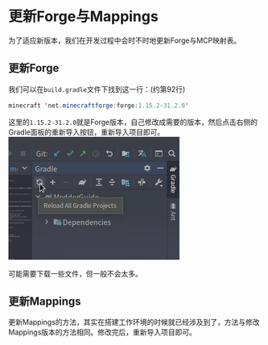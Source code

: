 # 更新Forge与Mappings

为了适应新版本，我们在开发过程中会时不时地更新Forge与MCP映射表。

## 更新Forge

我们可以在`build.gradle`文件下找到这一行：(约第92行)

```java
minecraft 'net.minecraftforge:forge:1.15.2-31.2.0'
```

这里的`1.15.2-31.2.0`就是Forge版本，自己修改成需要的版本，然后点击右侧的Gradle面板的重新导入按钮，重新导入项目即可。  
![重新导入项目](../resources/3/3.7-1.png)

可能需要下载一些文件，但一般不会太多。

## 更新Mappings

更新Mappings的方法，其实在搭建工作环境的时候就已经涉及到了，方法与修改Mappings版本的方法相同。修改完后，重新导入项目即可。